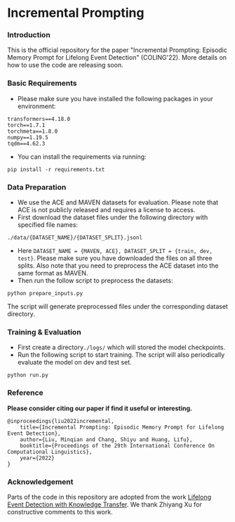 # Incremental Prompting

### Introduction
This is the official repository for the paper "Incremental Prompting: Episodic Memory Prompt for Lifelong Event Detection" (COLING'22). More details on how to use the code are releasing soon. 

### Basic Requirements
- Please make sure you have installed the following packages in your environment:
```
transformers==4.18.0
torch==1.7.1
torchmeta==1.8.0
numpy==1.19.5
tqdm==4.62.3
```
- You can install the requirements via running:
```
pip install -r requirements.txt
```

### Data Preparation
- We use the ACE and MAVEN datasets for evaluation. Please note that ACE is not publicly released and requires a license to access.
- First download the dataset files under the following directory with specified file names:
```
./data/{DATASET_NAME}/{DATASET_SPLIT}.jsonl
```
- Here `DATASET_NAME = {MAVEN, ACE}, DATASET_SPLIT = {train, dev, test}`. Please make sure you have downloaded the files on all three splits. Also note that you need to preprocess the ACE dataset into the same format as MAVEN.
- Then run the follow script to preprocess the datasets:
```
python prepare_inputs.py
```
The script will generate preprocessed files under the corresponding dataset directory.

### Training & Evaluation
- First create a directory`./logs/` which will stored the model checkpoints. 
- Run the following script to start training. The script will also periodically evaluate the model on dev and test set.
```
python run.py
```

### Reference
**Please consider citing our paper if find it useful or interesting.**
```
@inproceedings{liu2022incremental,
    title={Incremental Prompting: Episodic Memory Prompt for Lifelong Event Detection},
    author={Liu, Minqian and Chang, Shiyu and Huang, Lifu},
    booktitle={Proceedings of the 29th International Conference On Computational Linguistics},  
    year={2022}
}
```

### Acknowledgement
Parts of the code in this repository are adopted from the work [Lifelong Event Detection with Knowledge Transfer](https://github.com/Perfec-Yu/Lifelong-ED). We thank Zhiyang Xu for constructive comments to this work.
